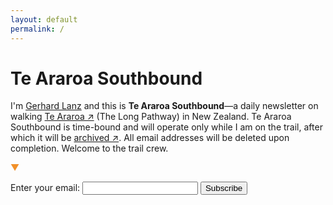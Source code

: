 ```yaml
---
layout: default
permalink: /
---
```


# Te Araroa Southbound

I'm [Gerhard Lanz](https://gerhardla.nz) and this is **Te Araroa Southbound**—a daily newsletter on walking [Te Araroa ↗](https://www.teararoa.org.nz) (The Long Pathway) in New Zealand. Te Araroa Southbound is time-bound and will operate only while I am on the trail, after which it will be [archived ↗](https://buttondown.email/gerhard/archive). All email addresses will be deleted upon completion. Welcome to the trail crew.

<span style="color: rgb(241, 144, 41)">▼</span>

<form
  action="https://buttondown.email/api/emails/embed-subscribe/gerhard"
  method="post"
  target="popupwindow"
  onsubmit="window.open('https://buttondown.email/gerhard', 'popupwindow')"
  class="embeddable-buttondown-form">
  <label for="bd-email">Enter your email: </label>
  <input type="email" name="email" id="bd-email" />
  <input type="hidden" value="1" name="embed" />
  <input type="submit" value="Subscribe" />
</form>
